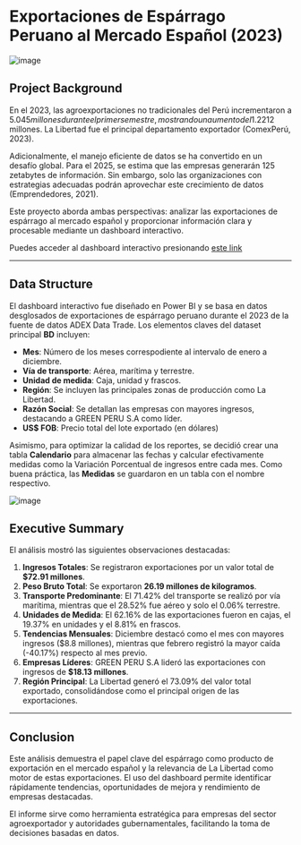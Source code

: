 # Exportaciones de Espárrago Peruano al Mercado Español (2023)

![image](https://github.com/user-attachments/assets/a68c532c-9498-4fe3-917f-1f65872ded04)


## Project Background
En el 2023, las agroexportaciones no tradicionales del Perú incrementaron a $5.045 millones durante el primer semestre, mostrando un aumento del 1.2% en comparación con el 2022. En este contexto, el espárrago se situó en el cuarto puesto entre los productos con mayor valor exportado, alcanzando US$212 millones. La Libertad fue el principal departamento exportador (ComexPerú, 2023).

Adicionalmente, el manejo eficiente de datos se ha convertido en un desafío global. Para el 2025, se estima que las empresas generarán 125 zetabytes de información. Sin embargo, solo las organizaciones con estrategias adecuadas podrán aprovechar este crecimiento de datos (Emprendedores, 2021).

Este proyecto aborda ambas perspectivas: analizar las exportaciones de espárrago al mercado español y proporcionar información clara y procesable mediante un dashboard interactivo.

Puedes acceder al dashboard interactivo presionando [este link](https://app.powerbi.com/groups/me/reports/3de82562-25df-4620-b2bb-b35c6852fa39?ctid=0e0cb060-09ad-49f5-a005-68b9b49aa1f6&pbi_source=linkShare&bookmarkGuid=4a4174c7-a2b0-4965-a7fa-195d61760453)

---

## Data Structure
El dashboard interactivo fue diseñado en Power BI y se basa en datos desglosados de exportaciones de espárrago peruano durante el 2023 de la fuente de datos ADEX Data Trade. Los elementos claves del dataset principal **BD** incluyen:

- **Mes**: Número de los meses correspodiente al intervalo de enero a diciembre.
- **Vía de transporte**: Aérea, marítima y terrestre.
- **Unidad de medida**: Caja, unidad y frascos.
- **Región**: Se incluyen las principales zonas de producción como La Libertad.
- **Razón Social**: Se detallan las empresas con mayores ingresos, destacando a GREEN PERU S.A como líder.
- **US$ FOB**: Precio total del lote exportado (en dólares)

Asimismo, para optimizar la calidad de los reportes, se decidió crear una tabla **Calendario** para almacenar las fechas y calcular efectivamente medidas como la Variación Porcentual de ingresos entre cada mes. Como buena práctica, las **Medidas** se guardaron en un tabla con el nombre respectivo.

![image](https://github.com/user-attachments/assets/a6106dec-f689-4949-a8b6-a27852e02e56)


## Executive Summary
El análisis mostró las siguientes observaciones destacadas:

1. **Ingresos Totales**: Se registraron exportaciones por un valor total de **$72.91 millones**.
2. **Peso Bruto Total**: Se exportaron **26.19 millones de kilogramos**.
3. **Transporte Predominante**: El 71.42% del transporte se realizó por vía marítima, mientras que el 28.52% fue aéreo y solo el 0.06% terrestre.
4. **Unidades de Medida**: El 62.16% de las exportaciones fueron en cajas, el 19.37% en unidades y el 8.81% en frascos.
5. **Tendencias Mensuales**: Diciembre destacó como el mes con mayores ingresos ($8.8 millones), mientras que febrero registró la mayor caída (-40.17%) respecto al mes previo.
6. **Empresas Líderes**: GREEN PERU S.A lideró las exportaciones con ingresos de **$18.13 millones**.
7. **Región Principal**: La Libertad generó el 73.09% del valor total exportado, consolidándose como el principal origen de las exportaciones.

---

## Conclusion
Este análisis demuestra el papel clave del espárrago como producto de exportación en el mercado español y la relevancia de La Libertad como motor de estas exportaciones. El uso del dashboard permite identificar rápidamente tendencias, oportunidades de mejora y rendimiento de empresas destacadas.

El informe sirve como herramienta estratégica para empresas del sector agroexportador y autoridades gubernamentales, facilitando la toma de decisiones basadas en datos.


